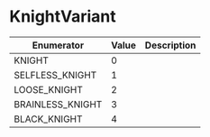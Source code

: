 # KnightVariant

| Enumerator        | Value | Description |
| ----------------- | ----- | ----------- |
| KNIGHT            | 0     |             |
| SELFLESS\_KNIGHT  | 1     |             |
| LOOSE\_KNIGHT     | 2     |             |
| BRAINLESS\_KNIGHT | 3     |             |
| BLACK\_KNIGHT     | 4     |             |
